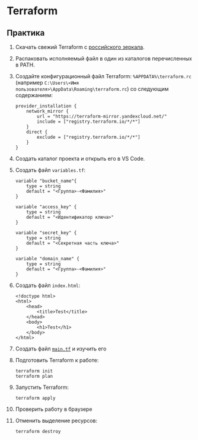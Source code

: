 # Terraform

## Практика

1. Скачать свежий Terraform с [российского
зеркала](https://hashicorp-releases.yandexcloud.net/terraform/).

2. Распаковать исполняемый файл в один из каталогов перечисленных в PATH.

3. Создайте конфигурационный файл Terraform: `%APPDATA%\terraform.rc` (например
`C:\Users\<Имя пользователя>\AppData\Roaming\terraform.rc`) со следующим
содержанием:
   ```
   provider_installation {
       network_mirror {
           url = "https://terraform-mirror.yandexcloud.net/"
           include = ["registry.terraform.io/*/*"]
       }
       direct {
           exclude = ["registry.terraform.io/*/*"]
       }
   }
   ```

4. Создать каталог проекта и открыть его в VS Code.

5. Создать файл `variables.tf`:
   ```
   variable "bucket_name"{
       type = string
       default = "<Группа>-<Фамилия>"
   }

   variable "access_key" {
       type = string
       default = "<Идентификатор ключа>"
   }

   variable "secret_key" {
       type = string
       default = "<Секретная часть ключа>"
   }

   variable "domain_name" {
       type = string
       default = "<Группа>-<Фамилия>"
   }
   ```

6. Создать файл `index.html`:
   ```
   <!doctype html>
   <html>
       <head>
           <title>Test</title>
       </head>
       <body>
           <h1>Test</h1>
       </body>
   </html>
   ```

7. Создать файл [`main.tf`](main.tf) и изучить его

8. Подготовить Terraform к работе:
    ```
    terraform init
    terraform plan
    ```

9. Запустить Terraform:
    ```
    terraform apply
    ```

10. Проверить работу в браузере

11. Отменить выделение ресурсов:
    ```
    terraform destroy
    ```
